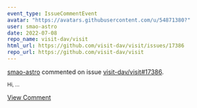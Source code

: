 ```yaml
---
event_type: IssueCommentEvent
avatar: "https://avatars.githubusercontent.com/u/54871380?"
user: smao-astro
date: 2022-07-08
repo_name: visit-dav/visit
html_url: https://github.com/visit-dav/visit/issues/17386
repo_url: https://github.com/visit-dav/visit
---
```


<a href='https://github.com/smao-astro' target='_blank'>smao-astro</a> commented on issue <a href='https://github.com/visit-dav/visit/issues/17386' target='_blank'>visit-dav/visit#17386</a>.

<small>Hi,...</small>

<a href='https://github.com/visit-dav/visit/issues/17386' target='_blank'>View Comment</a>